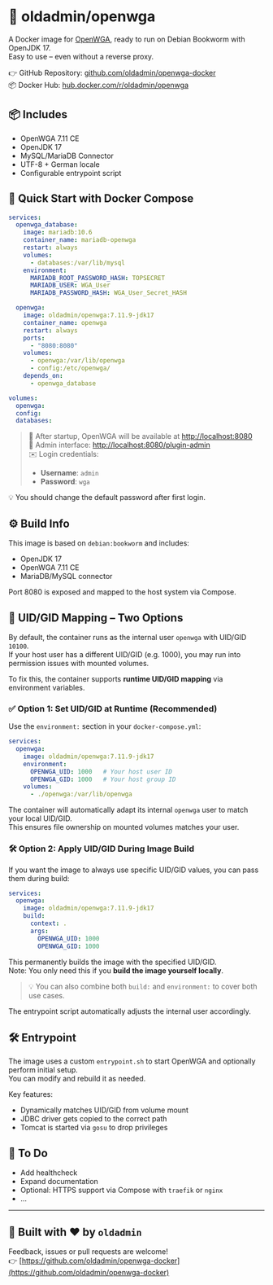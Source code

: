 
# 🧱 oldadmin/openwga

A Docker image for [OpenWGA](https://www.openwga.com), ready to run on Debian Bookworm with OpenJDK 17.  
Easy to use – even without a reverse proxy.

👉 GitHub Repository: [github.com/oldadmin/openwga-docker](https://github.com/oldadmin/openwga-docker)  
📦 Docker Hub: [hub.docker.com/r/oldadmin/openwga](https://hub.docker.com/r/oldadmin/openwga)

## 📦 Includes

- OpenWGA 7.11 CE
- OpenJDK 17
- MySQL/MariaDB Connector
- UTF-8 + German locale
- Configurable entrypoint script

## 🚀 Quick Start with Docker Compose

```yaml
services:
  openwga_database:
    image: mariadb:10.6
    container_name: mariadb-openwga
    restart: always
    volumes:
      - databases:/var/lib/mysql
    environment:
      MARIADB_ROOT_PASSWORD_HASH: TOPSECRET
      MARIADB_USER: WGA_User
      MARIADB_PASSWORD_HASH: WGA_User_Secret_HASH

  openwga:
    image: oldadmin/openwga:7.11.9-jdk17
    container_name: openwga
    restart: always
    ports:
      - "8080:8080"
    volumes:
      - openwga:/var/lib/openwga
      - config:/etc/openwga/
    depends_on:
      - openwga_database

volumes:
  openwga:
  config:
  databases:
```

> 🔎 After startup, OpenWGA will be available at [http://localhost:8080](http://localhost:8080)  
> 🔐 Admin interface: [http://localhost:8080/plugin-admin](http://localhost:8080/plugin-admin)  
> ✉️ Login credentials:
> - **Username**: `admin`
> - **Password**: `wga`

💡 You should change the default password after first login.

## ⚙️ Build Info

This image is based on `debian:bookworm` and includes:
- OpenJDK 17
- OpenWGA 7.11 CE
- MariaDB/MySQL connector

Port 8080 is exposed and mapped to the host system via Compose.

## 👤 UID/GID Mapping – Two Options

By default, the container runs as the internal user `openwga` with UID/GID `10100`.  
If your host user has a different UID/GID (e.g. 1000), you may run into permission issues with mounted volumes.

To fix this, the container supports **runtime UID/GID mapping** via environment variables.

### ✅ Option 1: Set UID/GID at Runtime (Recommended)

Use the `environment:` section in your `docker-compose.yml`:

```yaml
services:
  openwga:
    image: oldadmin/openwga:7.11.9-jdk17
    environment:
      OPENWGA_UID: 1000   # Your host user ID
      OPENWGA_GID: 1000   # Your host group ID
    volumes:
      - ./openwga:/var/lib/openwga
```

The container will automatically adapt its internal `openwga` user to match your local UID/GID.  
This ensures file ownership on mounted volumes matches your user.

### 🛠 Option 2: Apply UID/GID During Image Build

If you want the image to always use specific UID/GID values, you can pass them during build:

```yaml
services:
  openwga:
    image: oldadmin/openwga:7.11.9-jdk17   
    build:
      context: .
      args:
        OPENWGA_UID: 1000
        OPENWGA_GID: 1000
```

This permanently builds the image with the specified UID/GID.  
Note: You only need this if you **build the image yourself locally**.

> 💡 You can also combine both `build:` and `environment:` to cover both use cases.

The entrypoint script automatically adjusts the internal user accordingly.

## 🛠 Entrypoint

The image uses a custom `entrypoint.sh` to start OpenWGA and optionally perform initial setup.  
You can modify and rebuild it as needed.

Key features:
- Dynamically matches UID/GID from volume mount
- JDBC driver gets copied to the correct path
- Tomcat is started via `gosu` to drop privileges

## 🧯 To Do

- Add healthcheck
- Expand documentation
- Optional: HTTPS support via Compose with `traefik` or `nginx`
- ...

---

## 🙌 Built with ❤️ by `oldadmin`

Feedback, issues or pull requests are welcome!  
👉 [https://github.com/oldadmin/openwga-docker](https://github.com/oldadmin/openwga-docker)
